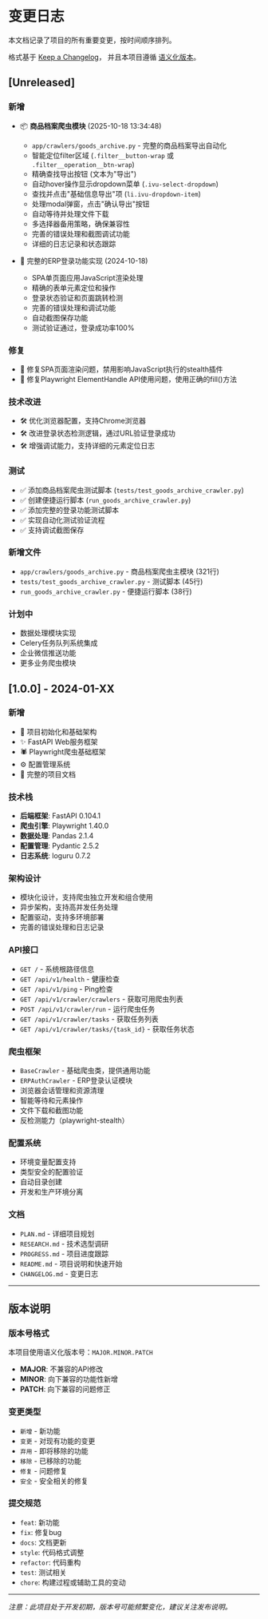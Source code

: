 # 变更日志

本文档记录了项目的所有重要变更，按时间顺序排列。

格式基于 [Keep a Changelog](https://keepachangelog.com/zh-CN/1.0.0/)，
并且本项目遵循 [语义化版本](https://semver.org/lang/zh-CN/)。

## [Unreleased]

### 新增
- 📦 **商品档案爬虫模块** (2025-10-18 13:34:48)
  - `app/crawlers/goods_archive.py` - 完整的商品档案导出自动化
  - 智能定位filter区域 (`.filter__button-wrap` 或 `.filter__operation__btn-wrap`)
  - 精确查找导出按钮 (文本为"导出")
  - 自动hover操作显示dropdown菜单 (`.ivu-select-dropdown`)
  - 查找并点击"基础信息导出"项 (`li.ivu-dropdown-item`)
  - 处理modal弹窗，点击"确认导出"按钮
  - 自动等待并处理文件下载
  - 多选择器备用策略，确保兼容性
  - 完善的错误处理和截图调试功能
  - 详细的日志记录和状态跟踪

- 🔐 完整的ERP登录功能实现 (2024-10-18)
  - SPA单页面应用JavaScript渲染处理
  - 精确的表单元素定位和操作
  - 登录状态验证和页面跳转检测
  - 完善的错误处理和调试功能
  - 自动截图保存功能
  - 测试验证通过，登录成功率100%

### 修复
- 🐛 修复SPA页面渲染问题，禁用影响JavaScript执行的stealth插件
- 🐛 修复Playwright ElementHandle API使用问题，使用正确的fill()方法

### 技术改进
- 🛠️ 优化浏览器配置，支持Chrome浏览器
- 🛠️ 改进登录状态检测逻辑，通过URL验证登录成功
- 🛠️ 增强调试能力，支持详细的元素定位日志

### 测试
- ✅ 添加商品档案爬虫测试脚本 (`tests/test_goods_archive_crawler.py`)
- ✅ 创建便捷运行脚本 (`run_goods_archive_crawler.py`)
- ✅ 添加完整的登录功能测试脚本
- ✅ 实现自动化测试验证流程
- ✅ 支持调试截图保存

### 新增文件
- `app/crawlers/goods_archive.py` - 商品档案爬虫主模块 (321行)
- `tests/test_goods_archive_crawler.py` - 测试脚本 (45行)
- `run_goods_archive_crawler.py` - 便捷运行脚本 (38行)

### 计划中
- 数据处理模块实现
- Celery任务队列系统集成
- 企业微信推送功能
- 更多业务爬虫模块

## [1.0.0] - 2024-01-XX

### 新增
- 🎉 项目初始化和基础架构
- ✨ FastAPI Web服务框架
- 🕷️ Playwright爬虫基础框架
- ⚙️ 配置管理系统
- 📝 完整的项目文档

### 技术栈
- **后端框架**: FastAPI 0.104.1
- **爬虫引擎**: Playwright 1.40.0
- **数据处理**: Pandas 2.1.4
- **配置管理**: Pydantic 2.5.2
- **日志系统**: loguru 0.7.2

### 架构设计
- 模块化设计，支持爬虫独立开发和组合使用
- 异步架构，支持高并发任务处理
- 配置驱动，支持多环境部署
- 完善的错误处理和日志记录

### API接口
- `GET /` - 系统根路径信息
- `GET /api/v1/health` - 健康检查
- `GET /api/v1/ping` - Ping检查
- `GET /api/v1/crawler/crawlers` - 获取可用爬虫列表
- `POST /api/v1/crawler/run` - 运行爬虫任务
- `GET /api/v1/crawler/tasks` - 获取任务列表
- `GET /api/v1/crawler/tasks/{task_id}` - 获取任务状态

### 爬虫框架
- `BaseCrawler` - 基础爬虫类，提供通用功能
- `ERPAuthCrawler` - ERP登录认证模块
- 浏览器会话管理和资源清理
- 智能等待和元素操作
- 文件下载和截图功能
- 反检测能力（playwright-stealth）

### 配置系统
- 环境变量配置支持
- 类型安全的配置验证
- 自动目录创建
- 开发和生产环境分离

### 文档
- `PLAN.md` - 详细项目规划
- `RESEARCH.md` - 技术选型调研
- `PROGRESS.md` - 项目进度跟踪
- `README.md` - 项目说明和快速开始
- `CHANGELOG.md` - 变更日志

---

## 版本说明

### 版本号格式
本项目使用语义化版本号：`MAJOR.MINOR.PATCH`

- **MAJOR**: 不兼容的API修改
- **MINOR**: 向下兼容的功能性新增
- **PATCH**: 向下兼容的问题修正

### 变更类型
- `新增` - 新功能
- `变更` - 对现有功能的变更
- `弃用` - 即将移除的功能
- `移除` - 已移除的功能
- `修复` - 问题修复
- `安全` - 安全相关的修复

### 提交规范
- `feat`: 新功能
- `fix`: 修复bug
- `docs`: 文档更新
- `style`: 代码格式调整
- `refactor`: 代码重构
- `test`: 测试相关
- `chore`: 构建过程或辅助工具的变动

---

*注意：此项目处于开发初期，版本号可能频繁变化，建议关注发布说明。*